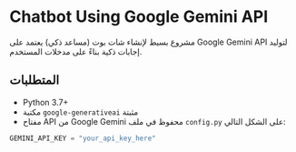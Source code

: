# Chatbot Using Google Gemini API

مشروع بسيط لإنشاء شات بوت (مساعد ذكي) يعتمد على Google Gemini API لتوليد إجابات ذكية بناءً على مدخلات المستخدم.

## المتطلبات

- Python 3.7+
- مكتبة `google-generativeai` مثبتة
- مفتاح API من Google Gemini محفوظ في ملف `config.py` على الشكل التالي:

```python
GEMINI_API_KEY = "your_api_key_here"
